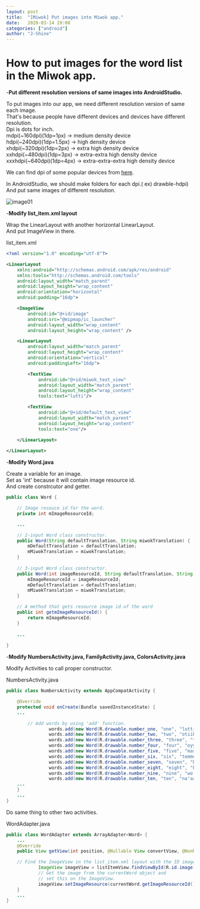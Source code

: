 ```yaml
---
layout: post
title:  "[Miwok] Put images into Miwok app."
date:   2020-03-14 19:00
categories: ["android"]
author: "J-Shine"
---
```


# How to put images for the word list in the Miwok app.

-**Put different resolution versions of same images into AndroidStudio.**    


To put images into our app, we need different resolution version of same each image.   
That's because people have different devices and devices have different resolution.   
Dpi is dots for inch.   
mdpi(~160dpi)(1dp=1px) -> medium density device   
hdpi(~240dpi)(1dp=1.5px) -> high density device   
xhdpi(~320dpi)(1dp=2px) -> extra high density device   
xxhdpi(~480dpi)(1dp=3px) -> extra-extra high density device   
xxxhdpi(~640dpi)(1dp=4px) -> extra-extra-extra high density device   

We can find dpi of some popular devices from [here](https://material.io/resources/devices/).     

In AndroidStudio, we should make folders for each dpi.( ex) drawble-hdpi)    
And put same images of different resolution.

![image01](https://user-images.githubusercontent.com/61873510/76682337-ad511880-663e-11ea-9a1c-207aea438a3a.png)     


-**Modify list_item.xml layout**     

Wrap the LinearLayout with another horizontal LinearLayout.       
And put ImageView in there.    


list_item.xml
```xml
<?xml version="1.0" encoding="utf-8"?>

<LinearLayout
    xmlns:android="http://schemas.android.com/apk/res/android"
    xmlns:tools="http://schemas.android.com/tools"
    android:layout_width="match_parent"
    android:layout_height="wrap_content"
    android:orientation="horizontal"
    android:padding="16dp">

    <ImageView
        android:id="@+id/image"
        android:src="@mipmap/ic_launcher"
        android:layout_width="wrap_content"
        android:layout_height="wrap_content" />

    <LinearLayout
        android:layout_width="match_parent"
        android:layout_height="wrap_content"
        android:orientation="vertical"
        android:paddingLeft="16dp">

        <TextView
            android:id="@+id/miwok_text_view"
            android:layout_width="match_parent"
            android:layout_height="wrap_content"
            tools:text="lutti"/>

        <TextView
            android:id="@+id/default_text_view"
            android:layout_width="match_parent"
            android:layout_height="wrap_content"
            tools:text="one"/>

    </LinearLayout>
    
</LinearLayout>
```

-**Modify Word.java**   

Create a variable for an image.    
Set as 'int' because it will contain image resource id.    
And create constrcutor and getter.    

```java
public class Word {

    // Image resouce id for the word.
    private int mImageResourceId;

    ...   

    // 2-input Word class constructor.
    public Word(String defaultTranslation, String miwokTranslation) {
        mDefaultTranslation = defaultTranslation;
        mMiwokTranslation = miwokTranslation;
    }
    
    // 3-input Word class constructor.
    public Word(int imageResourceId, String defaultTranslation, String miwokTranslation) {
        mImageResourceId = imageResourceId;
        mDefaultTranslation = defaultTranslation;
        mMiwokTranslation = miwokTranslation;
    }

    // A method that gets resource image id of the word
    public int getmImageResourceId() {
        return mImageResourceId;
    }
    
    ...   
    
}
```

-**Modify NumbersActivity.java, FamilyActivity.java, ColorsActivity.java**   

Modify Activities to call proper constructor.   

NumbersActivity.java   
```java
public class NumbersActivity extends AppCompatActivity {

    @Override
    protected void onCreate(Bundle savedInstanceState) {
    ...

        // Add words by using 'add' function.
                words.add(new Word(R.drawable.number_one, "one", "lutti"));
                words.add(new Word(R.drawable.number_two, "two", "otiiko"));
                words.add(new Word(R.drawable.number_three, "three", "tolookosu"));
                words.add(new Word(R.drawable.number_four, "four", "oyyisa"));
                words.add(new Word(R.drawable.number_five, "five", "massokka"));
                words.add(new Word(R.drawable.number_six, "six", "temmokka"));
                words.add(new Word(R.drawable.number_seven, "seven", "kenekaku"));
                words.add(new Word(R.drawable.number_eight, "eight", "kawinta"));
                words.add(new Word(R.drawable.number_nine, "nine", "wo'e"));
                words.add(new Word(R.drawable.number_ten, "ten", "na'aacha"));
    ...
    }
    ...
}
```
Do same thing to other two activities.


WordAdapter.java   

```java
public class WordAdapter extends ArrayAdapter<Word> {
    ...   
    @Override
    public View getView(int position, @Nullable View convertView, @NonNull ViewGroup parent) {

    // Find the ImageView in the list_item.xml layout with the ID image
            ImageView imageView = listItemView.findViewById(R.id.image);
            // Get the image from the currentWord object and 
            // set this on the ImageView.
            imageView.setImageResource(currentWord.getImageResourceId());
    }
    ...
}
```
